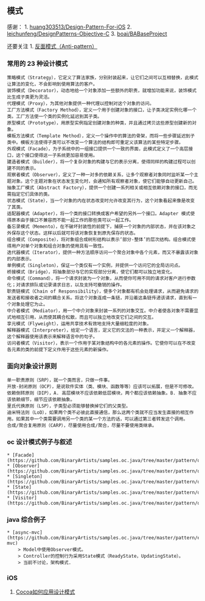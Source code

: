 ## 模式

感谢：
	1. [huang303513/Design-Pattern-For-iOS](https://github.com/huang303513/Design-Pattern-For-iOS)
	2. [leichunfeng/DesignPatterns-Objective-C](https://github.com/leichunfeng/DesignPatterns-Objective-C)
	3. [boai/BABaseProject](https://github.com/boai/BABaseProject)

还要关注
	1. [反面模式（Anti-pattern）](http://www.cnblogs.com/QQParadise/archive/2011/11/16/2250997.html)

### 常用的 23 种设计模式

```
策略模式（Strategy），它定义了算法家族，分别封装起来，让它们之间可以互相替换，此模式让算法的变化，不会影响到使用算法的客户。
装饰模式（Decorator），动态地给一个对象添加一些额外的职责，就增加功能来说，装饰模式比生成子类更为灵活。
代理模式（Proxy），为其他对象提供一种代理以控制对这个对象的访问。
工厂方法模式（Factory Method），定义一个用于创建对象的接口，让子类决定实例化哪一个类。工厂方法使一个类的实例化延迟到其子类。
原型模式（Prototype），用原型实例指定创建对象的种类，并且通过拷贝这些原型创建新的对象。
模板方法模式（Template Method），定义一个操作中的算法的骨架，而将一些步骤延迟到子类中。模板方法使得子类可以不改变一个算法的结构即可重定义该算法的某些特定步骤。
外观模式（Facade），为子系统中的一组接口提供一个一致的界面，此模式定义了一个高层接口，这个接口使得这一子系统更加容易使用。
建造者模式（Builder），将一个复杂对象的构建与它的表示分离，使得同样的构建过程可以创建不同的表示。
观察者模式（Observer），定义了一种一对多的依赖关系，让多个观察者对象同时监听某一个主题对象。这个主题对象在状态发生变化时，会通知所有观察者对象，使它们能够自动更新自己。
抽象工厂模式（Abstract Factory），提供一个创建一系列相关或相互依赖对象的接口，而无需指定它们具体的类。
状态模式（State），当一个对象的内在状态改变时允许改变其行为，这个对象看起来像是改变了其类。
适配器模式（Adapter），将一个类的接口转换成客户希望的另外一个接口。Adapter 模式使得原本由于接口不兼容而不能一起工作的那些类可以一起工作。
备忘录模式（Memento），在不破坏封装性的前提下，捕获一个对象的内部状态，并在该对象之外保存这个状态。这样以后就可将该对象恢复到原先保存的状态。
组合模式（Composite），将对象组合成树形结构以表示‘部分-整体’的层次结构。组合模式使得用户对单个对象和组合对象的使用具有一致性。
迭代器模式（Iterator），提供一种方法顺序访问一个聚合对象中各个元素，而又不暴露该对象的内部表示。
单例模式（Singleton），保证一个类仅有一个实例，并提供一个访问它的全局访问点。
桥接模式（Bridge），将抽象部分与它的实现部分分离，使它们都可以独立地变化。
命令模式（Command），将一个请求封装为一个对象，从而使你可用不同的请求对客户进行参数化；对请求排队或记录请求日志，以及支持可撤销的操作。
职责链模式（Chain of Responsibility），使多个对象都有机会处理请求，从而避免请求的发送者和接收者之间的耦合关系。将这个对象连成一条链，并沿着这条链传递该请求，直到有一个对象处理它为止。
中介者模式（Mediator），用一个中介对象来封装一系列的对象交互。中介者使各对象不需要显式地相互引用，从而使其耦合松散，而且可以独立地改变它们之间的交互。
享元模式（Flyweight），运用共享技术有效地支持大量细粒度的对象。
解释器模式（Interpreter），给定一个语言，定义它的文法的一种表示，并定义一个解释器，这个解释器使用该表示来解释语言中的句子。
访问者模式（Visitor），表示一个作用于某对象结构中的各元素的操作。它使你可以在不改变各元素的类的前提下定义作用于这些元素的新操作。
```

### 面向对象设计原则

```
单一职责原则（SRP），就一个类而言，只做一件事。
开放-封闭原则（OCP），是说软件实体（类、模块、函数等等）应该可以拓展，但是不可修改。
依赖倒转原则（DIP），A. 高层模块不应该依赖低层模块，两个都应该依赖抽象。B. 抽象不应该依赖细节，细节应该依赖抽象。
里氏代换原则（LSP），子类型必须能够替换掉它们的父类型。
迪米特法则（LoD），如果两个类不必彼此直接通信，那么这两个类就不应当发生直接的相互作用。如果其中一个类需要调用另一个类的某一个方法的话，可以通过第三者转发这个调用。
合成/聚合复用原则（CARP），尽量使用合成/聚合，尽量不要使用类继承。
```

### oc 设计模式例子与叙述

	* [Facade](https://github.com/BinaryArtists/samples.oc.java/tree/master/pattern/oc/Facade)
	* [Observer](https://github.com/BinaryArtists/samples.oc.java/tree/master/pattern/oc/Observer)
	* [Singleton](https://github.com/BinaryArtists/samples.oc.java/tree/master/pattern/oc/Singleton)
	* [State](https://github.com/BinaryArtists/samples.oc.java/tree/master/pattern/oc/State)
	* [Visitor](https://github.com/BinaryArtists/samples.oc.java/tree/master/pattern/oc/Visitor)

### java 综合例子

	* [async-mvc](https://github.com/BinaryArtists/samples.oc.java/tree/master/pattern/ex/async-mvc)
		> Model中使用Observer模式。
		> Controller的控制行为采用State模式（ReadyState，UpdatingState）。
		> 当前不讨论，架构模式.

### iOS

1. [Cocoa如何应用设计模式](http://www.cnblogs.com/pengyingh/articles/2346299.html)